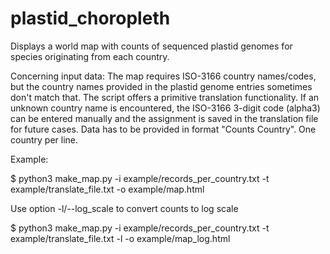 # plastid_choropleth

Displays a world map with counts of sequenced plastid genomes for species originating from each country.

Concerning input data:
The map requires ISO-3166 country names/codes, but the country names provided in the plastid genome entries sometimes don't match that.
The script offers a primitive translation functionality. If an unknown country name is encountered, the ISO-3166 3-digit code (alpha3) can be entered manually and the assignment is saved in the translation file for future cases.
Data has to be provided in format "Counts Country". One country per line.

Example: 

$ python3 make_map.py -i example/records_per_country.txt -t example/translate_file.txt -o example/map.html

Use option -l/--log_scale to convert counts to log scale

$ python3 make_map.py -i example/records_per_country.txt -t example/translate_file.txt -l -o example/map_log.html
